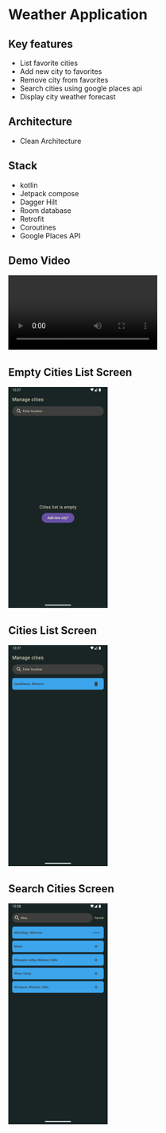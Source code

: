 # Weather Application

## Key features

- List favorite cities
- Add new city to favorites
- Remove city from favorites
- Search cities using google places api
- Display city weather forecast

## Architecture

- Clean Architecture

## Stack

- kotlin
- Jetpack compose
- Dagger Hilt
- Room database
- Retrofit
- Coroutines
- Google Places API

## Demo Video

<video src="https://github.com/user-attachments/assets/d5f5b71e-e2be-4855-8d10-6a91d802cabe" controls></video>

## Empty Cities List Screen

<img src="./assets/empty_cities_list.png" alt="Empty cities list" width="200" />

## Cities List Screen

<img src="./assets/not_empty_cities_list.png" alt="Cities list" width="200" />

## Search Cities Screen

<img src="./assets/search_cities.png" alt="Search cities" width="200" />
